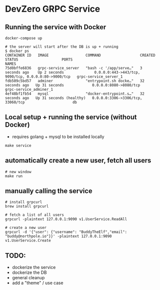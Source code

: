 # DevZero GRPC Service
## Running the service with Docker
```
docker-compose up

# the server will start after the DB is up + running
$ docker ps
CONTAINER ID   IMAGE                 COMMAND                  CREATED          STATUS                    PORTS                                                  NAMES
75d0bffe6836   grpc-service_server   "bash -c '/app/serve…"   3 seconds ago    Up 2 seconds              0.0.0.0:443->443/tcp, 9090/tcp, 0.0.0.0:80->9000/tcp   grpc-service_server_1
fdb509c5bd57   adminer               "entrypoint.sh docke…"   32 seconds ago   Up 31 seconds             0.0.0.0:8080->8080/tcp                                 grpc-service_adminer_1
4ef48bf1fb54   mysql                 "docker-entrypoint.s…"   32 seconds ago   Up 31 seconds (healthy)   0.0.0.0:3306->3306/tcp, 33060/tcp                      db
```

## Local setup + running the service (without Docker)
- requires golang + mysql to be installed locally
```
make service
```

## automatically create a new user, fetch all users
```
# new window
make run
```

## manually calling the service
```
# install grpcurl
brew install grpcurl

# fetch a list of all users
grpcurl -plaintext 127.0.0.1:9090 v1.UserService.ReadAll

# create a new user
grpcurl -d '{"user": {"username": "BuddyTheElf","email": "buddy@northpole.io"}}' -plaintext 127.0.0.1:9090 v1.UserService.Create
```

## TODO:
- dockerize the service
- dockerize the DB
- general cleanup
- add a "theme" / use case